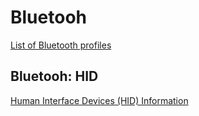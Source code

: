 # Bluetooh

[List of Bluetooth profiles](https://en.wikipedia.org/wiki/List_of_Bluetooth_profiles)


## Bluetooh: HID

[Human Interface Devices (HID) Information](https://www.usb.org/hid)
